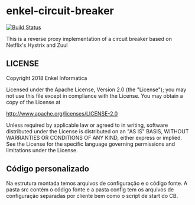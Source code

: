 # enkel-circuit-breaker

[![Build Status](https://travis-ci.org/enkelbr/enkel-circuit-breaker.svg?branch=master)](https://travis-ci.org/enkelbr/enkel-circuit-breaker)

This is a reverse proxy implementation of a circuit breaker based on Netflix's Hystrix and Zuul

## LICENSE

Copyright 2018 Enkel Informatica

Licensed under the Apache License, Version 2.0 (the "License");
you may not use this file except in compliance with the License.
You may obtain a copy of the License at

<http://www.apache.org/licenses/LICENSE-2.0>

Unless required by applicable law or agreed to in writing, software
distributed under the License is distributed on an "AS IS" BASIS,
WITHOUT WARRANTIES OR CONDITIONS OF ANY KIND, either express or implied.
See the License for the specific language governing permissions and
limitations under the License.

## Código personalizado

Na estrutura montada temos arquivos de configuração e o código fonte.
A pasta src contém o código fonte e a pasta config tem os arquivos de configuração separadas por cliente bem como o script de start do CB.
